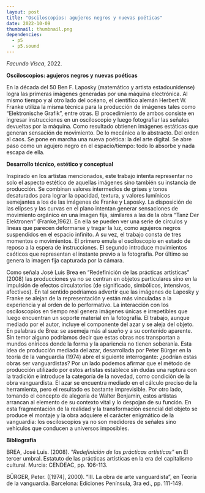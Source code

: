 ```yaml
---
layout: post
title: "Osciloscopios: agujeros negros y nuevas poéticas"
date: 2022-10-09
thumbnail: thumbnail.png
dependencies:
  - p5
  - p5.sound
---
```


<div id="div-sketch">
  <script type="text/javascript" src="sketch.js"></script>
</div>

_Facundo Visca_, 2022.

**Osciloscopios: agujeros negros y nuevas poéticas**

En la década del 50 Ben F. Laposky (matemático y artista estadounidense) logra las primeras imágenes generadas por una máquina electrónica. Al mismo tiempo y al otro lado del océano, el científico alemán Herbert W. Franke utiliza la misma técnica para la producción de imágenes tales como “Elektronische Grafik”, entre otras. El procedimiento de ambos consiste en ingresar instrucciones en un osciloscopio y luego fotografiar las señales devueltas por la máquina. Como resultado obtienen imágenes estáticas que generan sensación de movimiento. De lo mecánico a lo abstracto. Del orden al caos. Se pone en marcha una nueva poética: la del arte digital. Se abre paso como un agujero negro en el espacio/tiempo: todo lo absorbe y nada escapa de ella.

**Desarrollo técnico, estético y conceptual**

Inspirado en los artistas mencionados, este trabajo intenta representar no solo el aspecto estético de aquellas imágenes sino también su instancia de producción. Se combinan valores intermedios de grises y tonos desaturados para lograr la opacidad, textura, y valores lumínicos semejantes a los de las imágenes de Franke y Laposky. La disposición de las elipses y las curvas en el plano intentan generar sensaciones de movimiento orgánico en una imagen fija, similares a las de la obra  “Tanz Der Elektronen” (Franke,1962). En ella se pueden ver una serie de círculos y lineas que parecen deformarse y tragar la luz, como agujeros negros suspendidos en el espacio infinito. A su vez, el trabajo consta de tres momentos o movimientos. El primero emula el osciloscopio en estado de reposo a la espera de instrucciones. El segundo introduce movimientos caóticos que representan el instante previo a la fotografía. Por último se genera la imagen fija capturada por la cámara.

Como señala José Luis Brea en “Redefinición de las prácticas artísticas” (2008) las producciones ya no se centran en objetos particulares sino en la impulsión de efectos circulatorios (de significado, simbólicos, intensivos, afectivos). En tal sentido podríamos advertir que las imágenes de Laposky y Franke se alejan de la representación y están más vinculadas a la experiencia y al orden de lo performativo. La interacción con los osciloscopios en tiempo real genera imágenes únicas e irrepetibles que luego encuentran un soporte material en la fotografía. El trabajo, aunque mediado por el autor, incluye el componente del azar y se aleja del objeto. En palabras de Brea: se asemeja más al sueño y a su contenido aparente. Sin temor alguno podríamos decir que estas obras nos transportan a mundos oníricos donde la forma y la apariencia no tienen soberanía.
Esta idea de producción mediada del azar, desarrollada por Peter Bürger en la teoría de la vanguardia (1974) abre el siguiente interrogante: ¿podrían estas obras ser vanguardistas? Por un lado podemos afirmar que el método de producción utilizado por estos artistas establece sin dudas una ruptura con la tradición e introduce la categoría de la novedad, como condición de la obra vanguardista. El azar se encuentra mediado en el cálculo preciso de la herramienta, pero el resultado es bastante imprevisible. Por otro lado, tomando el concepto de alegoría de Walter Benjamin, estos artistas arrancan al elemento de su contexto vital y lo despojan de su función. En esta fragmentación de la realidad y la transformación esencial del objeto se produce el montaje y la obra adquiere el carácter enigmático de la vanguardia: los osciloscopios ya no son medidores de señales sino vehículos que conducen a universos imposibles. 


**Bibliografía**

BREA, José Luis. (2008). _"Redefinición de las prácticas artísticas"_ en El tercer umbral. Estatuto de las prácticas artísticas en la era del capitalismo cultural. Murcia: CENDEAC, pp. 106-113.

BÜRGER, Peter. ([1974], 2000). “III. La obra de arte vanguardista”, en Teoría
de la vanguardia. Barcelona: Ediciones Península, 3ra ed., pp. 111-149.



